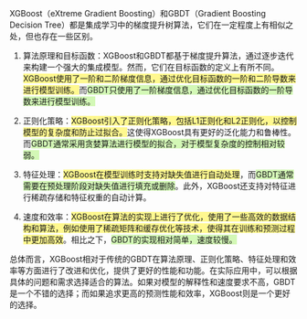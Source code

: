 XGBoost（eXtreme Gradient Boosting）和GBDT（Gradient Boosting Decision Tree）都是集成学习中的梯度提升树算法，它们在一定程度上有相似之处，但也存在一些区别。

1. 算法原理和目标函数：XGBoost和GBDT都基于梯度提升算法，通过逐步迭代来构建一个强大的集成模型。然而，它们在目标函数的定义上有所不同。<span style="background:#fff88f">XGBoost使用了一阶和二阶梯度信息，通过优化目标函数的一阶和二阶导数来进行模型训练。</span>而<span style="background:#d3f8b6">GBDT只使用了一阶梯度信息，通过优化目标函数的一阶导数来进行模型训练。</span>

2. 正则化策略：<span style="background:#fff88f">XGBoost引入了正则化策略，包括L1正则化和L2正则化，以控制模型的复杂度和防止过拟合。</span>这使得XGBoost具有更好的泛化能力和鲁棒性。而<span style="background:#d3f8b6">GBDT通常采用贪婪算法进行模型的拟合，对于模型复杂度的控制相对较弱。</span>

3. 特征处理：<span style="background:#fff88f">XGBoost在模型训练时支持对缺失值进行自动处理</span>，而<span style="background:#d3f8b6">GBDT通常需要在预处理阶段对缺失值进行填充或删除</span>。此外，XGBoost还支持对特征进行稀疏存储和特征权重的自动计算。

4. 速度和效率：<span style="background:#fff88f">XGBoost在算法的实现上进行了优化，使用了一些高效的数据结构和算法，例如使用了稀疏矩阵和缓存优化等技术，使得其在训练和预测过程中更加高效</span>。相比之下，<span style="background:#d3f8b6">GBDT的实现相对简单，速度较慢。</span>

总体而言，XGBoost相对于传统的GBDT在算法原理、正则化策略、特征处理和效率等方面进行了改进和优化，提供了更好的性能和功能。在实际应用中，可以根据具体的问题和需求选择适合的算法。如果对模型的解释性和速度要求不高，GBDT是一个不错的选择；而如果追求更高的预测性能和效率，XGBoost则是一个更好的选择。